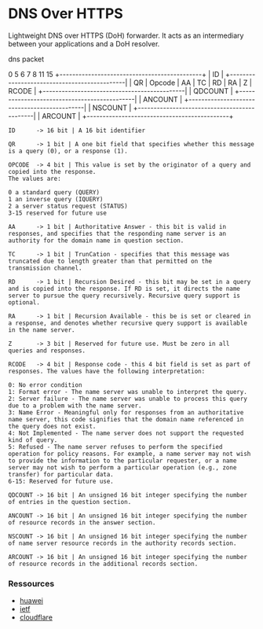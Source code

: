 # DNS Over HTTPS

Lightweight DNS over HTTPS (DoH) forwarder. It acts as an intermediary between
your applications and a DoH resolver.

dns packet

0         5  6  7  8         11             15
+---------------------------------------------+
|                       ID                    |
+---------------------------------------------|
| QR | Opcode | AA | TC | RD | RA | Z | RCODE |
+---------------------------------------------|
|                     QDCOUNT                 |
+---------------------------------------------|
|                     ANCOUNT                 |
+---------------------------------------------|
|                     NSCOUNT                 |
+---------------------------------------------|
|                     ARCOUNT                 |
+---------------------------------------------+


```shell
ID      -> 16 bit | A 16 bit identifier
```
```shell
QR      -> 1 bit | A one bit field that specifies whether this message is a query (0), or a response (1).
```
```shell
OPCODE  -> 4 bit | This value is set by the originator of a query and copied into the response. 
The values are:

0 a standard query (QUERY)
1 an inverse query (IQUERY)
2 a server status request (STATUS)
3-15 reserved for future use
```

```shell
AA      -> 1 bit | Authoritative Answer - this bit is valid in responses, and specifies that the responding name server is an authority for the domain name in question section.
```

```shell
TC      -> 1 bit | TrunCation - specifies that this message was truncated due to length greater than that permitted on the transmission channel.
```

```shell
RD      -> 1 bit | Recursion Desired - this bit may be set in a query and is copied into the response. If RD is set, it directs the name server to pursue the query recursively. Recursive query support is optional.
```

```shell
RA      -> 1 bit | Recursion Available - this be is set or cleared in a response, and denotes whether recursive query support is available in the name server.
```

```shell
Z       -> 3 bit | Reserved for future use. Must be zero in all queries and responses.
```

```shell
RCODE   -> 4 bit | Response code - this 4 bit field is set as part of responses. The values have the following interpretation:

0: No error condition
1: Format error - The name server was unable to interpret the query.
2: Server failure - The name server was unable to process this query due to a problem with the name server.
3: Name Error - Meaningful only for responses from an authoritative name server, this code signifies that the domain name referenced in the query does not exist.
4: Not Implemented - The name server does not support the requested kind of query.
5: Refused - The name server refuses to perform the specified operation for policy reasons. For example, a name server may not wish to provide the information to the particular requester, or a name server may not wish to perform a particular operation (e.g., zone transfer) for particular data.
6-15: Reserved for future use.
```

```shell
QDCOUNT -> 16 bit | An unsigned 16 bit integer specifying the number of entries in the question section.
```
```shell
ANCOUNT -> 16 bit | An unsigned 16 bit integer specifying the number of resource records in the answer section.
```
```shell
NSCOUNT -> 16 bit | An unsigned 16 bit integer specifying the number of name server resource records in the authority records section.
```
```shell
ARCOUNT -> 16 bit | An unsigned 16 bit integer specifying the number of resource records in the additional records section.
```

### Ressources

- [huawei](https://support.huawei.com/enterprise/en/doc/EDOC1100174721/f917b5d7/dns)
- [ietf](https://datatracker.ietf.org/doc/html/rfc8484)
- [cloudflare](https://developers.cloudflare.com/1.1.1.1/encryption/dns-over-https/)
